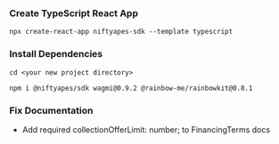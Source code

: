 ### Create TypeScript React App 
`npx create-react-app niftyapes-sdk --template typescript`

### Install Dependencies
`cd <your new project directory>`

`npm i @niftyapes/sdk wagmi@0.9.2 @rainbow-me/rainbowkit@0.8.1`



### Fix Documentation 
- Add required   collectionOfferLimit: number; to FinancingTerms docs